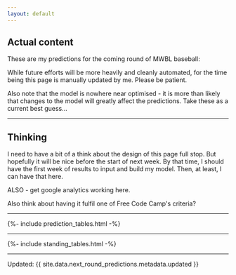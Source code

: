 ```yaml
---
layout: default
---
```


## Actual content

These are my predictions for the coming round of MWBL baseball:


While future efforts will be more heavily and cleanly automated, for the time being this page is manually updated by me. Please be patient.

Also note that the model is nowhere near optimised - it is more than likely that changes to the model will greatly affect the predictions. Take these as a current best guess...


----
## Thinking

I need to have a bit of a think about the design of this page full stop. But hopefully it will be nice before the start of next week. By that time, I should have the first week of results to input and build my model. Then, at least, I can have that here.

ALSO - get google analytics working here.


Also think about having it fulfil one of Free Code Camp's criteria?

----

{%- include prediction_tables.html -%}

----

{%- include standing_tables.html -%}

----
Updated: {{ site.data.next_round_predictions.metadata.updated }}
